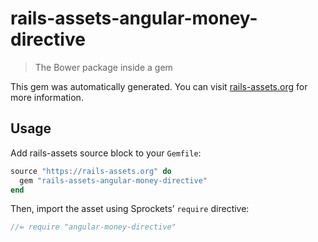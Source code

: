 # rails-assets-angular-money-directive

> The Bower package inside a gem

This gem was automatically generated. You can visit [rails-assets.org](https://rails-assets.org) for more information.

## Usage

Add rails-assets source block to your `Gemfile`:

```ruby
source "https://rails-assets.org" do
  gem "rails-assets-angular-money-directive"
end

```

Then, import the asset using Sprockets’ `require` directive:

```js
//= require "angular-money-directive"
```
